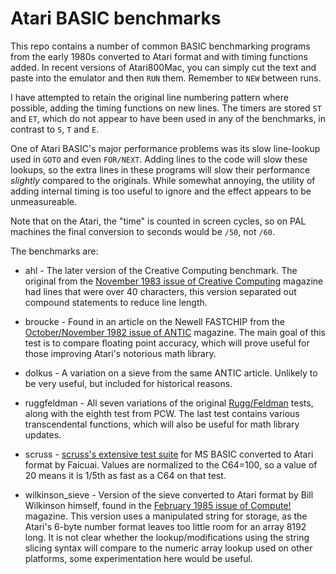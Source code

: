 # Atari BASIC benchmarks

This repo contains a number of common BASIC benchmarking programs from the early 1980s converted to Atari format and with timing functions added. In recent versions of Atari800Mac, you can simply cut the text and paste into the emulator and then `RUN` them. Remember to `NEW` between runs.

I have attempted to retain the original line numbering pattern where possible, adding the timing functions on new lines. The timers are stored `ST` and `ET`, which do not appear to have been used in any of the benchmarks, in contrast to `S`, `T` and `E`. 

One of Atari BASIC's major performance problems was its slow line-lookup used in `GOTO` and even `FOR/NEXT`. Adding lines to the code will slow these lookups, so the extra lines in these programs will slow their performance *slightly* compared to the originals. While somewhat annoying, the utility of adding internal timing is too useful to ignore and the effect appears to be unmeasureable.

Note that on the Atari, the "time" is counted in screen cycles, so on PAL machines the final conversion to seconds would be `/50`, not `/60`.

The benchmarks are:

- ahl - The later version of the Creative Computing benchmark. The original from the [November 1983 issue of Creative Computing](https://archive.org/details/creativecomputing-1983-11/page/n269/mode/2up) magazine had lines that were over 40 characters, this version separated out compound statements to reduce line length.

- broucke - Found in an article on the Newell FASTCHIP from the [October/November 1982 issue of ANTIC](https://archive.org/details/1982-10-anticmagazine/page/n15/mode/2up) magazine. The main goal of this test is to compare floating point accuracy, which will prove useful for those improving Atari's notorious math library.

- dolkus - A variation on a sieve from the same ANTIC article. Unlikely to be very useful, but included for historical reasons.

- ruggfeldman - All seven variations of the original [Rugg/Feldman](https://en.wikipedia.org/wiki/Rugg/Feldman_benchmarks) tests, along with the eighth test from PCW. The last test contains various transcendental functions, which will also be useful for math library updates.

- scruss - [scruss's extensive test suite](https://github.com/scruss/bench64) for MS BASIC converted to Atari format by Faicuai. Values are normalized to the C64=100, so a value of 20 means it is 1/5th as fast as a C64 on that test.

- wilkinson_sieve - Version of the sieve converted to Atari format by Bill Wilkinson himself, found in the [February 1985 issue of Compute!](https://archive.org/details/1985-02-compute-magazine/page/n139/mode/2up) magazine. This version uses a manipulated string for storage, as the Atari's 6-byte number format leaves too little room for an array 8192 long. It is not clear whether the lookup/modifications using the string slicing syntax will compare to the numeric array lookup used on other platforms, some experimentation here would be useful.
